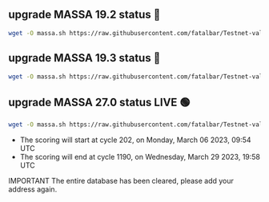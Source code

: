 ##  upgrade MASSA 19.2 status 🔴
```bash
wget -O massa.sh https://raw.githubusercontent.com/fatalbar/Testnet-validator/main/massa/upgrade/massa192.sh && chmod +x massa.sh && ./massa.sh
```

##  upgrade MASSA 19.3 status 🔴
```bash
wget -O massa.sh https://raw.githubusercontent.com/fatalbar/Testnet-validator/main/massa/upgrade/massa193.sh && chmod +x massa.sh && ./massa.sh
```

##  upgrade MASSA 27.0 status LIVE 🟢

```bash
wget -O massa.sh https://raw.githubusercontent.com/fatalbar/Testnet-validator/main/massa/upgrade/massa27.sh && chmod +x massa27.sh && ./massa27.sh
```
* The scoring will start at cycle 202, on Monday, March 06 2023, 09:54 UTC
* The scoring will end at cycle 1190, on Wednesday, March 29 2023, 19:58 UTC

IMPORTANT
The entire database has been cleared, please add your address again.
